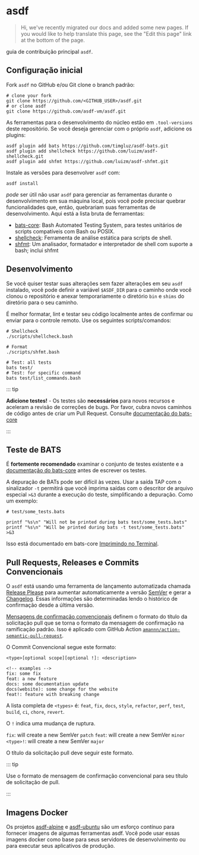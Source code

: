 # asdf

> Hi, we've recently migrated our docs and added some new pages. If you would like to help translate this page, see the "Edit this page" link at the bottom of the page.

guia de contribuição principal `asdf`.

## Configuração inicial

Fork `asdf` no GitHub e/ou Git clone o branch padrão:

```shell
# clone your fork
git clone https://github.com/<GITHUB_USER>/asdf.git
# or clone asdf
git clone https://github.com/asdf-vm/asdf.git
```

As ferramentas para o desenvolvimento do núcleo estão em `.tool-versions` deste repositório.  Se você deseja gerenciar com o próprio `asdf`, adicione os plugins:

```shell
asdf plugin add bats https://github.com/timgluz/asdf-bats.git
asdf plugin add shellcheck https://github.com/luizm/asdf-shellcheck.git
asdf plugin add shfmt https://github.com/luizm/asdf-shfmt.git
```

Instale as versões para desenvolver `asdf` com:

```shell
asdf install
```

_pode_ ser útil não usar `asdf` para gerenciar as ferramentas durante o desenvolvimento em sua máquina local, pois você pode precisar quebrar funcionalidades que, então, quebrariam suas ferramentas de desenvolvimento.  Aqui está a lista bruta de ferramentas:

- [bats-core](https://github.com/bats-core/bats-core): Bash Automated Testing System, para testes unitários de scripts compatíveis com Bash ou POSIX.
- [shellcheck](https://github.com/koalaman/shellcheck): Ferramenta de análise estática para scripts de shell.
- [shfmt](https://github.com/mvdan/sh): Um analisador, formatador e interpretador de shell com suporte a bash; inclui shfmt

## Desenvolvimento

Se você quiser testar suas alterações sem fazer alterações em seu `asdf` instalado, você pode definir a variável `$ASDF_DIR` para o caminho onde você clonou o repositório e anexar temporariamente o diretório `bin` e `shims` do diretório para o seu caminho.

É melhor formatar, lint e testar seu código localmente antes de confirmar ou enviar para o controle remoto. Use os seguintes scripts/comandos:

```shell
# Shellcheck
./scripts/shellcheck.bash

# Format
./scripts/shfmt.bash

# Test: all tests
bats test/
# Test: for specific command
bats test/list_commands.bash
```

::: tip

 **Adicione testes!** - Os testes são **necessários** para novos recursos e aceleram a revisão de correções de bugs.  Por favor, cubra novos caminhos de código antes de criar um Pull Request.  Consulte [documentação do bats-core](https://bats-core.readthedocs.io/en/stable/index.html)

:::

## Teste de BATS

É **fortemente recomendado** examinar o conjunto de testes existente e a [documentação do bats-core](https://bats-core.readthedocs.io/en/stable/index.html) antes de escrever os testes.

A depuração de BATs pode ser difícil às vezes. Usar a saída TAP com o sinalizador `-t` permitirá que você imprima saídas com o descritor de arquivo especial `>&3` durante a execução do teste, simplificando a depuração. Como um exemplo:

```shell
# test/some_tests.bats

printf "%s\n" "Will not be printed during bats test/some_tests.bats"
printf "%s\n" "Will be printed during bats -t test/some_tests.bats" >&3
```

Isso está documentado em bats-core [Imprimindo no Terminal](https://bats-core.readthedocs.io/en/stable/writing-tests.html#printing-to-the-terminal).

## Pull Requests, Releases e Commits Convencionais

O `asdf` está usando uma ferramenta de lançamento automatizada chamada [Release Please](https://github.com/googleapis/release-please) para aumentar automaticamente a versão [SemVer](https://semver.org/) e gerar a [Changelog](https://github.com/asdf-vm/asdf/blob/master/CHANGELOG.md).  Essas informações são determinadas lendo o histórico de confirmação desde a última versão.

[Mensagens de confirmação convencionais](https://www.conventionalcommits.org/) definem o formato do título da solicitação pull que se torna o formato da mensagem de confirmação na ramificação padrão. Isso é aplicado com GitHub Action [`amannn/action-semantic-pull-request`](https://github.com/amannn/action-semantic-pull-request).

O Commit Convencional segue este formato:

```
<type>[optional scope][optional !]: <description>

<!-- examples -->
fix: some fix
feat: a new feature
docs: some documentation update
docs(website): some change for the website
feat!: feature with breaking change
```

A lista completa de `<types>` é: `feat`, `fix`, `docs`, `style`, `refactor`, `perf`, `test`, `build`, `ci`, `chore`, `revert`.

O `!` indica uma mudança de ruptura.

`fix`: will create a new SemVer `patch`
`feat`: will create a new SemVer `minor`
`<type>!`: will create a new SemVer `major`

O título da solicitação pull deve seguir este formato.

::: tip

Use o formato de mensagem de confirmação convencional para seu título de solicitação de pull.

:::

## Imagens Docker

Os projetos [asdf-alpine](https://github.com/vic/asdf-alpine) e [asdf-ubuntu](https://github.com/vic/asdf-ubuntu) são um esforço contínuo para fornecer imagens de algumas ferramentas asdf.  Você pode usar essas imagens docker como base para seus servidores de desenvolvimento ou para executar seus aplicativos de produção.
